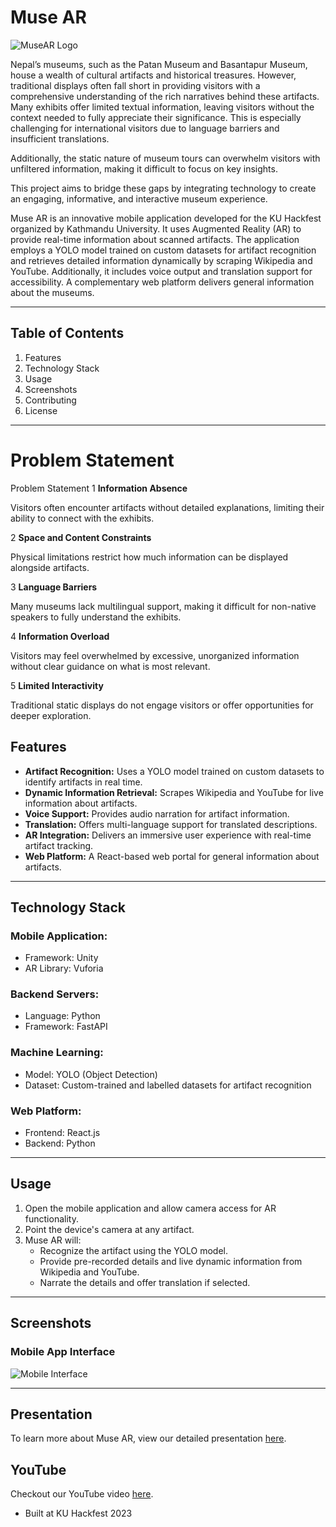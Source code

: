# Muse AR

![MuseAR Logo](https://i.ibb.co/B2LZj40/0485acbf-4443-4dc8-b437-3da67b53348b.jpg)

Nepal’s museums, such as the Patan Museum and Basantapur Museum, house a wealth of cultural artifacts and historical treasures. However, traditional displays often fall short in providing visitors with a comprehensive understanding of the rich narratives behind these artifacts. 
Many exhibits offer limited textual information, leaving visitors without the context needed to fully appreciate their significance. This is especially challenging for international visitors due to language barriers and insufficient translations. 

Additionally, the static nature of museum tours can overwhelm visitors with unfiltered information, making it difficult to focus on key insights. 

This project aims to bridge these gaps by integrating technology to create an engaging, informative, and interactive museum experience.

Muse AR is an innovative mobile application developed for the KU Hackfest organized by Kathmandu University. It uses Augmented Reality (AR) to provide real-time information about scanned artifacts. The application employs a YOLO model trained on custom datasets for artifact recognition and retrieves detailed information dynamically by scraping Wikipedia and YouTube. Additionally, it includes voice output and translation support for accessibility. A complementary web platform delivers general information about the museums.

---

## Table of Contents

1. Features
2. Technology Stack
3. Usage
4. Screenshots
5. Contributing
6. License

---
# Problem Statement

Problem Statement
1 **Information Absence**

Visitors often encounter artifacts without detailed explanations, limiting their ability to connect with the exhibits.

2 **Space and Content Constraints**

Physical limitations restrict how much information can be displayed alongside artifacts.

3 **Language Barriers**

Many museums lack multilingual support, making it difficult for non-native speakers to fully understand the exhibits.

4 **Information Overload**

Visitors may feel overwhelmed by excessive, unorganized information without clear guidance on what is most relevant.

5 **Limited Interactivity**

Traditional static displays do not engage visitors or offer opportunities for deeper exploration.


## Features

- **Artifact Recognition:** Uses a YOLO model trained on custom datasets to identify artifacts in real time.
- **Dynamic Information Retrieval:** Scrapes Wikipedia and YouTube for live information about artifacts.
- **Voice Support:** Provides audio narration for artifact information.
- **Translation:** Offers multi-language support for translated descriptions.
- **AR Integration:** Delivers an immersive user experience with real-time artifact tracking.
- **Web Platform:** A React-based web portal for general information about artifacts.

---

## Technology Stack

### Mobile Application:

- Framework: Unity
- AR Library: Vuforia

### Backend Servers:

- Language: Python
- Framework: FastAPI

### Machine Learning:

- Model: YOLO (Object Detection)
- Dataset: Custom-trained and labelled datasets for artifact recognition

### Web Platform:

- Frontend: React.js
- Backend: Python

---

## Usage

1. Open the mobile application and allow camera access for AR functionality.
2. Point the device's camera at any artifact.
3. Muse AR will:
   - Recognize the artifact using the YOLO model.
   - Provide pre-recorded details and live dynamic information from Wikipedia and YouTube.
   - Narrate the details and offer translation if selected.

---

## Screenshots

### Mobile App Interface

![Mobile Interface](https://i.ibb.co/G0hG40B/image.png)

---

## Presentation

To learn more about Muse AR, view our detailed presentation [here](https://github.com/bibhushansaakha/museAR/blob/main/assets/MuseAR.pdf).

## YouTube

Checkout our YouTube video [here](https://www.youtube.com/watch?v=DFRhqaavsuU).


- Built at KU Hackfest 2023
